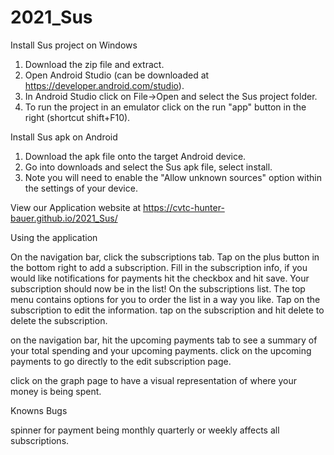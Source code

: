 # 2021_Sus

Install Sus project on Windows

1. Download the zip file and extract.
2. Open Android Studio (can be downloaded at https://developer.android.com/studio).
3. In Android Studio click on File->Open and select the Sus project folder.
4. To run the project in an emulator click on the run "app" button in the right (shortcut shift+F10).

Install Sus apk on Android

1. Download the apk file onto the target Android device.
2. Go into downloads and select the Sus apk file, select install.
3. Note you will need to enable the "Allow unknown sources" option within the settings of your device.

View our Application website at https://cvtc-hunter-bauer.github.io/2021_Sus/

Using the application

On the navigation bar, click the subscriptions tab.
Tap on the plus button in the bottom right to add a subscription.
Fill in the subscription info, if you would like notifications for payments hit the checkbox and hit save. Your subscription should now be in the list!
On the subscriptions list. The top menu contains options for you to order the list in a way you like.
Tap on the subscription to edit the information.
tap on the subscription and hit delete to delete the subscription. 

on the navigation bar, hit the upcoming payments tab to see a summary of your total spending and your upcoming payments.
click on the upcoming payments to go directly to the edit subscription page.

click on the graph page to have a visual representation of where your money is being spent.

Knowns Bugs

spinner for payment being monthly quarterly or weekly affects all subscriptions.


